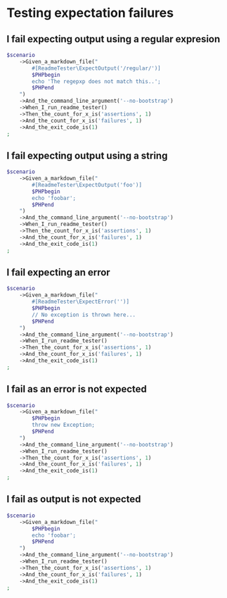 <!--
#[ReadmeTester\Import('feature-context:scenario')]
-->

# Testing expectation failures

## I fail expecting output using a regular expresion
```php
$scenario
    ->Given_a_markdown_file("
        #[ReadmeTester\ExpectOutput('/regular/')]
        $PHPbegin
        echo 'The regepxp does not match this..';
        $PHPend
    ")
    ->And_the_command_line_argument('--no-bootstrap')
    ->When_I_run_readme_tester()
    ->Then_the_count_for_x_is('assertions', 1)
    ->And_the_count_for_x_is('failures', 1)
    ->And_the_exit_code_is(1)
;
```

## I fail expecting output using a string
```php
$scenario
    ->Given_a_markdown_file("
        #[ReadmeTester\ExpectOutput('foo')]
        $PHPbegin
        echo 'foobar';
        $PHPend
    ")
    ->And_the_command_line_argument('--no-bootstrap')
    ->When_I_run_readme_tester()
    ->Then_the_count_for_x_is('assertions', 1)
    ->And_the_count_for_x_is('failures', 1)
    ->And_the_exit_code_is(1)
;
```

## I fail expecting an error
```php
$scenario
    ->Given_a_markdown_file("
        #[ReadmeTester\ExpectError('')]
        $PHPbegin
        // No exception is thrown here...
        $PHPend
    ")
    ->And_the_command_line_argument('--no-bootstrap')
    ->When_I_run_readme_tester()
    ->Then_the_count_for_x_is('assertions', 1)
    ->And_the_count_for_x_is('failures', 1)
    ->And_the_exit_code_is(1)
;
```

## I fail as an error is not expected
```php
$scenario
    ->Given_a_markdown_file("
        $PHPbegin
        throw new Exception;
        $PHPend
    ")
    ->And_the_command_line_argument('--no-bootstrap')
    ->When_I_run_readme_tester()
    ->Then_the_count_for_x_is('assertions', 1)
    ->And_the_count_for_x_is('failures', 1)
    ->And_the_exit_code_is(1)
;
```

## I fail as output is not expected
```php
$scenario
    ->Given_a_markdown_file("
        $PHPbegin
        echo 'foobar';
        $PHPend
    ")
    ->And_the_command_line_argument('--no-bootstrap')
    ->When_I_run_readme_tester()
    ->Then_the_count_for_x_is('assertions', 1)
    ->And_the_count_for_x_is('failures', 1)
    ->And_the_exit_code_is(1)
;
```
